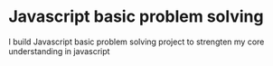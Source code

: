 # Javascript basic problem solving
 I build Javascript basic problem solving project to strengten my core understanding in javascript
